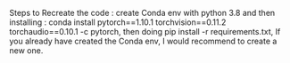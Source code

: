 Steps to Recreate the code :  create Conda env with python 3.8 and then installing : conda install pytorch==1.10.1 torchvision==0.11.2 torchaudio==0.10.1 -c pytorch, then doing pip install -r requirements.txt, If you already have created the Conda env, I would recommend to create a new one.

